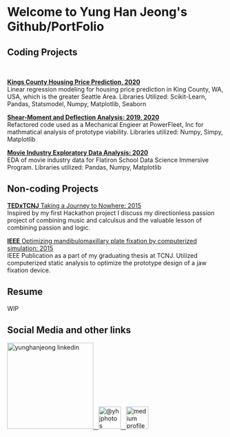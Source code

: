 # Welcome to Yung Han Jeong's Github/PortFolio

## Coding Projects
<br>

[**Kings County Housing Price Prediction, 2020**](https://github.com/yunghanjeong/Kings_County_Housing_Price_Prediction)<br>
Linear regression modeling for housing price prediction in King County, WA, USA, which is the greater Seattle Area.
Libraries Utilized: Scikit-Learn, Pandas, Statsmodel, Numpy, Matplotlib, Seaborn

[**Shear-Moment and Deflection Analysis: 2019, 2020**](https://github.com/yunghanjeong/Shear_Moment_Deflection)<br>
Refactored code used as a Mechanical Engieer at PowerFleet, Inc for mathmatical analysis of prototype viability. 
Libraries utilized: Numpy, Simpy, Matplotlib 

[**Movie Industry Exploratory Data Analysis: 2020**](https://github.com/yunghanjeong/091420NYCDS_P1_G2_Project)<br>
EDA of movie industry data for Flatiron School Data Science Immersive Program.
Libraries utilized: Pandas, Numpy, Matplotlib

## Non-coding Projects

[**TEDxTCNJ** Taking a Journey to Nowhere: 2015](https://www.youtube.com/watch?v=xqJhsUBmAPE&ab_channel=TEDxTalks)<br>
Inspired by my first Hackathon project I discuss my directionless passion project of combining music and calculsus and the valuable lesson of combining passion and logic. 

[**IEEE** Optimizing mandibulomaxillary plate fixation by computerized simulation: 2015](https://ieeexplore.ieee.org/document/7117096)<br>
IEEE Publication as a part of my graduating thesis at TCNJ. Utilized computerized static analysis to optimize the prototype design of a jaw fixation device.

## Resume
WIP

## Social Media and other links
<a href="https://www.linkedin.com/in/yunghanjeong/"><img src="https://content.linkedin.com/content/dam/me/brand/en-us/brand-home/logos/01-dsk-e8-v2.png.original.png" alt="yunghanjeong linkedin" width="200"/>&nbsp;&nbsp;&nbsp;<a href="https://www.instagram.com/yhjphotos/?hl=en"><img src="https://instagram-brand.com/wp-content/uploads/2016/11/Instagram_AppIcon_Aug2017.png?w=300" alt="@yhjphotos" width = "52">&nbsp;&nbsp;&nbsp;<a href ="https://medium.com/@yungh.jeong"><img src="https://miro.medium.com/max/195/1*emiGsBgJu2KHWyjluhKXQw.png" alt="medium profile" width="52"/>


<!--
**yunghanjeong/yunghanjeong** is a ✨ _special_ ✨ repository because its `README.md` (this file) appears on your GitHub profile.

Here are some ideas to get you started:

- 🔭 I’m currently working on ...
- 🌱 I’m currently learning ...
- 👯 I’m looking to collaborate on ...
- 🤔 I’m looking for help with ...
- 💬 Ask me about ...
- 📫 How to reach me: ...
- 😄 Pronouns: ...
- ⚡ Fun fact: ...
-->
